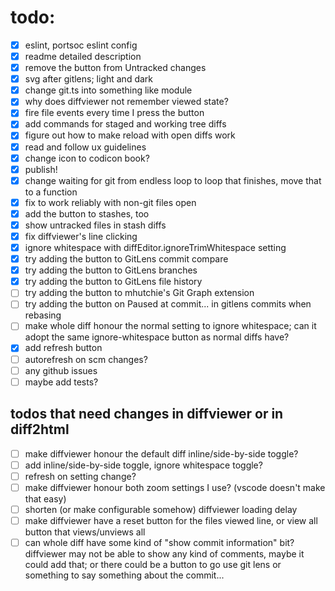 # todo:

- [x] eslint, portsoc eslint config
- [x] readme detailed description
- [x] remove the button from Untracked changes
- [x] svg after gitlens; light and dark
- [x] change git.ts into something like module
- [x] why does diffviewer not remember viewed state?
- [x] fire file events every time I press the button
- [x] add commands for staged and working tree diffs
- [x] figure out how to make reload with open diffs work
- [x] read and follow ux guidelines
- [x] change icon to codicon book?
- [x] publish!
- [x] change waiting for git from endless loop to loop that finishes, move that
      to a function
- [x] fix to work reliably with non-git files open
- [x] add the button to stashes, too
- [x] show untracked files in stash diffs
- [x] fix diffviewer's line clicking
- [x] ignore whitespace with diffEditor.ignoreTrimWhitespace setting
- [x] try adding the button to GitLens commit compare
- [x] try adding the button to GitLens branches
- [x] try adding the button to GitLens file history
- [ ] try adding the button to mhutchie's Git Graph extension
- [ ] try adding the button on Paused at commit... in gitlens commits when
      rebasing
- [ ] make whole diff honour the normal setting to ignore whitespace; can it
      adopt the same ignore-whitespace button as normal diffs have?
- [x] add refresh button
- [ ] autorefresh on scm changes?
- [ ] any github issues
- [ ] maybe add tests?

## todos that need changes in diffviewer or in diff2html

- [ ] make diffviewer honour the default diff inline/side-by-side toggle?
- [ ] add inline/side-by-side toggle, ignore whitespace toggle?
- [ ] refresh on setting change?
- [ ] make diffviewer honour both zoom settings I use? (vscode doesn't make that
      easy)
- [ ] shorten (or make configurable somehow) diffviewer loading delay
- [ ] make diffviewer have a reset button for the files viewed line, or view all
      button that views/unviews all
- [ ] can whole diff have some kind of "show commit information" bit? diffviewer
      may not be able to show any kind of comments, maybe it could add that; or
      there could be a button to go use git lens or something to say something
      about the commit...
